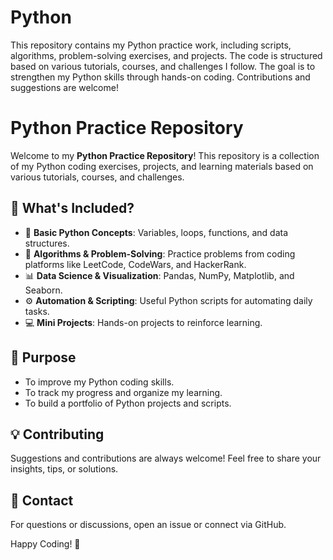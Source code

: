 # Python
This repository contains my Python practice work, including scripts, algorithms, problem-solving exercises, and projects. The code is structured based on various tutorials, courses, and challenges I follow. The goal is to strengthen my Python skills through hands-on coding. Contributions and suggestions are welcome!

# Python Practice Repository

Welcome to my **Python Practice Repository**! This repository is a collection of my Python coding exercises, projects, and learning materials based on various tutorials, courses, and challenges.

## 📌 What's Included?
- 📝 **Basic Python Concepts**: Variables, loops, functions, and data structures.
- 🔢 **Algorithms & Problem-Solving**: Practice problems from coding platforms like LeetCode, CodeWars, and HackerRank.
- 📊 **Data Science & Visualization**: Pandas, NumPy, Matplotlib, and Seaborn.
- ⚙️ **Automation & Scripting**: Useful Python scripts for automating daily tasks.
- 💻 **Mini Projects**: Hands-on projects to reinforce learning.

## 🎯 Purpose
- To improve my Python coding skills.
- To track my progress and organize my learning.
- To build a portfolio of Python projects and scripts.

## 💡 Contributing
Suggestions and contributions are always welcome! Feel free to share your insights, tips, or solutions.

## 📧 Contact
For questions or discussions, open an issue or connect via GitHub.

Happy Coding! 🚀
